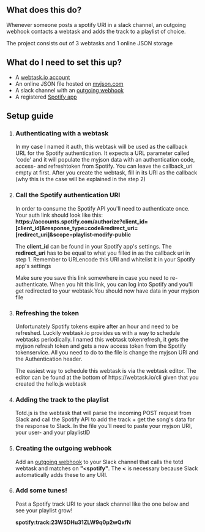 <h2>What does this do?</h2>
<p>Whenever someone posts a spotify URI in a slack channel, an outgoing webhook contacts a webtask and adds the track to a playlist of choice.</p>
<p>The project consists out of 3 webtasks and 1 online JSON storage</p>

<h2>What do I need to set this up?</h2>
<ul>
<li>A <a href="https://webtask.io">webtask.io account</a></li>
<li>An online JSON file hosted on <a href="http://myjson.com/">myjson.com</a></li>
<li>A slack channel with an <a href="https://api.slack.com/outgoing-webhooks">outgoing webhook</a></li>
<li>A registered <a href="https://developer.spotify.com/my-applications/#!/applications">Spotify app</a></li>
</ul>

<h2>Setup guide</h2>
<ol>
<li><h3>Authenticating with a webtask</h3><p>In my case I named it auth, this webtask will be used as the callback URL for the Spotify authentication. It expects a URL parameter called 'code' and it will populate the myjson data with an authentication code, access- and refreshtoken from Spotify. You can leave the callback_uri empty at first. After you create the webtask, fill in its URI as the callback (why this is the case will be explained in the step 2)</p></li>
<li><h3>Call the Spotify authentication URI</h3><p>In order to consume the Spotify API you'll need to authenticate once. Your auth link should look like this: <strong>https://accounts.spotify.com/authorize?client_id=[client_id]&response_type=code&redirect_uri=[redirect_uri]&scope=playlist-modify-public</strong></p><p>The <strong>client_id</strong> can be found in your Spotify app's settings. The <strong>redirect_uri</strong> has to be equal to what you filled in as the callback uri in step 1. Remember to URLencode this URI and whitelist it in your Spotify app's settings</p><p>Make sure you save this link somewhere in case you need to re-authenticate. When you hit this link, you can log into Spotify and you'll get redirected to your webtask.You should now have data in your myjson file<p></li>
<li><h3>Refreshing the token</h3><p>Unfortunately Spotify tokens expire after an hour and need to be refreshed. Luckily webtask.io provides us with a way to schedule webtasks periodically. I named this webtask tokenrefresh, it gets the myjson refresh token and gets a new access token from the Spotify tokenservice. All you need to do to the file is change the myjson URI and the Authentication header. </p><p>The easiest way to schedule this webtask is via the webtask editor. The editor can be found at the bottom of https://webtask.io/cli given that you created the hello.js webtask</p></li>
<li><h3>Adding the track to the playlist</h3><p>Totd.js is the webtask that will parse the incoming POST request from Slack and call the Spotify API to add the track + get the song's data for the response to Slack. In the file you'll need to paste your myjson URI, your user- and your playlistID</p></li>
<li><h3>Creating the outgoing webhook</h3><p>Add an <a href="">outgoing webhook</a> to your Slack channel that calls the totd webtask and matches on <strong>"&lt;spotify"</strong>. The <strong>&lt;</strong> is necessary because Slack automatically adds these to any URI.</p></li>
<li><h3>Add some tunes!</h3><p>Post a Spotify track URI to your slack channel like the one below and see your playlist grow!</p><p><strong>spotify:track:23W5DHu31ZLW9q0p2wQxfN</strong></li>
</ol>
